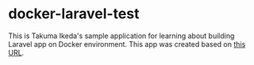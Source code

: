 # docker-laravel-test

This is Takuma Ikeda's sample application for learning about building Laravel app on Docker environment.
This app was created based on [this URL](https://qiita.com/ucan-lab/items/56c9dc3cf2e6762672f4).
